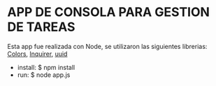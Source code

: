 # APP DE CONSOLA PARA GESTION DE TAREAS

Esta app fue realizada con Node, se utilizaron las siguientes librerias: [Colors](https://www.npmjs.com/package/colors), [Inquirer](https://www.npmjs.com/package/inquirer), [uuid](https://www.npmjs.com/package/uuid)

- install: $ npm install
- run: $ node app.js

